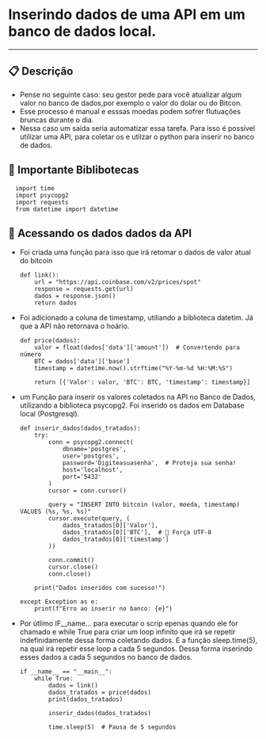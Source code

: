 # Inserindo dados de uma API em um banco de dados local.
-----------------------------------------------------------------------
## 📋 Descrição

  - Pense no seguinte caso: seu gestor pede para você atualizar algum valor no banco de dados,por exemplo o valor do dolar ou do Bitcon. 
  - Esse processo é manual e esssas moedas podem sofrer flutuações bruncas durante o dia.
  - Nessa caso um saída seria automatizar essa tarefa. Para isso é possível utilizar uma API, para coletar os e utilzar o python para inserir no banco de dados.

  
## 📖 Importante Biblibotecas 

      import time 
      import psycopg2 
      import requests 
      from datetime import datetime

## 📃 Acessando os dados dados da API 

- Foi criada uma função para isso que irá retomar o dados de valor atual do bitcoin 

      def link():
          url = "https://api.coinbase.com/v2/prices/spot"
          response = requests.get(url)
          dados = response.json()
          return dados

- Foi adicionado a coluna de timestamp, utiliando a biblioteca datetim. Já que a API não retornava o hoário.

      def price(dados):
          valor = float(dados['data']['amount'])  # Convertendo para número
          BTC = dados['data']['base']
          timestamp = datetime.now().strftime("%Y-%m-%d %H:%M:%S")
      
          return [{'Valor': valor, 'BTC': BTC, 'timestamp': timestamp}]

- um Função para inserir os valores coletados na API no Banco de Dados, utilizando a biblioteca psycopg2. Foi inserido os dados em Database local (Postgresql). 

      def inserir_dados(dados_tratados):
          try:
              conn = psycopg2.connect(
                  dbname='postgres',
                  user='postgres',
                  password='Digiteasuasenha',  # Proteja sua senha!
                  host='localhost',
                  port='5432'
              )
              cursor = conn.cursor()
      
              query = "INSERT INTO bitcoin (valor, moeda, timestamp) VALUES (%s, %s, %s)"
              cursor.execute(query, (
                  dados_tratados[0]['Valor'],
                  dados_tratados[0]['BTC'],  # 🔹 Força UTF-8
                  dados_tratados[0]['timestamp']
              ))
      
              conn.commit()
              cursor.close()
              conn.close()
  
          print("Dados inseridos com sucesso!")
  
      except Exception as e:
          print(f"Erro ao inserir no banco: {e}")

- Por útlimo IF__name... para executar o scrip epenas quando ele for chamado e while True para criar um loop infinito que irá se repetir indefinidamente dessa forma coletando dados. E a função sleep.time(5), na qual irá repetir esse loop a cada 5 segundos. Dessa forma inserindo esses dados a cada 5 segundos no banco de dados.

 
      if __name__ == "__main__":
          while True:
              dados = link()
              dados_tratados = price(dados)
              print(dados_tratados)
      
              inserir_dados(dados_tratados)
      
              time.sleep(5)  # Pausa de 5 segundos
